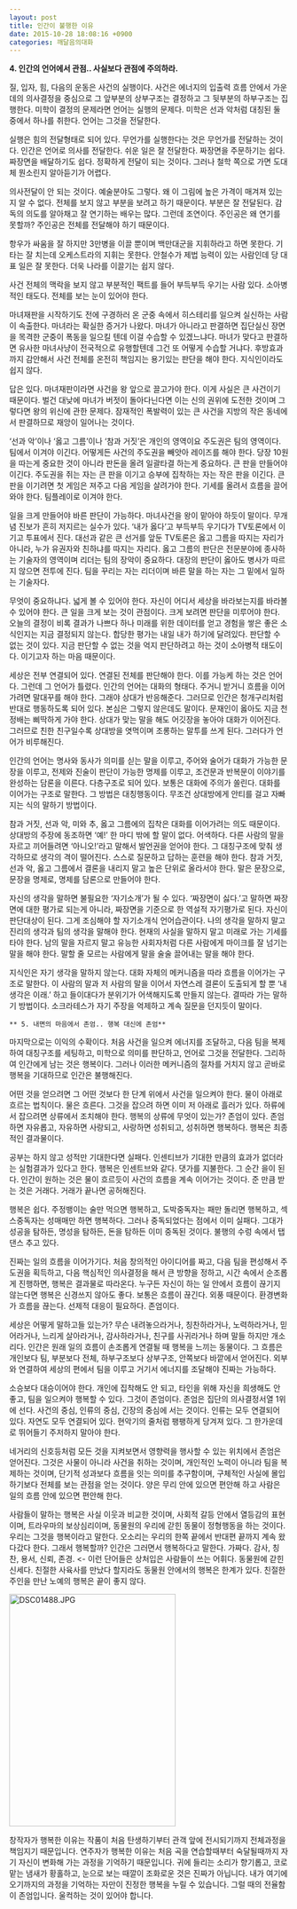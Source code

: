 ```yaml
---
layout: post
title: 인간이 불행한 이유
date: 2015-10-28 18:08:16 +0900
categories: 깨달음의대화
---
```

  



      
**4. 인간의 언어에서 관점.. 사실보다 관점에 주의하라.**

  


질, 입자, 힘, 다음의 운동은 사건의 실행이다. 사건은 에너지의 입출력 흐름 안에서 가운데의 의사결정을 중심으로 그 앞부분의 상부구조는 결정하고 그 뒷부분의 하부구조는 집행한다. 미학이 결정의 문제라면 언어는 실행의 문제다. 미학은 선과 악처럼 대칭된 둘 중에서 하나를 취한다. 언어는 그것을 전달한다. 

  


실행은 힘의 전달형태로 되어 있다. 무언가를 실행한다는 것은 무언가를 전달하는 것이다. 인간은 언어로 의사를 전달한다. 쉬운 일은 잘 전달한다. 짜장면을 주문하기는 쉽다. 짜장면을 배달하기도 쉽다. 정확하게 전달이 되는 것이다. 그러나 철학 쪽으로 가면 도대체 뭔소린지 알아듣기가 어렵다. 

  


의사전달이 안 되는 것이다. 예술분야도 그렇다. 왜 이 그림에 높은 가격이 매겨져 있는지 알 수 없다. 전체를 보지 않고 부분을 보려고 하기 때문이다. 부분은 잘 전달된다. 감독의 의도를 알아채고 잘 연기하는 배우는 많다. 그런데 조연이다. 주인공은 왜 연기를 못할까? 주인공은 전체를 전달해야 하기 때문이다. 

  


항우가 싸움을 잘 하지만 3만병을 이끌 뿐이며 백만대군을 지휘하라고 하면 못한다. 기타는 잘 치는데 오케스트라의 지휘는 못한다. 안철수가 제법 능력이 있는 사람인데 당 대표 일은 잘 못한다. 더욱 나라를 이끌기는 쉽지 않다. 

  


사건 전체의 맥락을 보지 않고 부분적인 팩트를 들어 부득부득 우기는 사람 있다. 소아병적인 태도다. 전체를 보는 눈이 있어야 한다. 

  


마녀재판을 시작하기도 전에 구경하러 온 군중 속에서 히스테리를 일으켜 실신하는 사람이 속출한다. 마녀라는 확실한 증거가 나왔다. 마녀가 아니라고 판결하면 집단실신 장면을 목격한 군중이 폭동을 일으킬 텐데 이걸 수습할 수 있겠느냐다. 마녀가 맞다고 판결하면 유사한 마녀사냥이 전국적으로 유행할텐데 그건 또 어떻게 수습할 거냐다. 후방효과까지 감안해서 사건 전체를 온전히 책임지는 용기있는 판단을 해야 한다. 지식인이라도 쉽지 않다.

  


답은 있다. 마녀재판이라면 사건을 왕 앞으로 끌고가야 한다. 이게 사실은 큰 사건이기 때문이다. 벌건 대낮에 마녀가 버젓이 돌아다닌다면 이는 신의 권위에 도전한 것이며 그렇다면 왕의 위신에 관한 문제다. 잠재적인 폭발력이 있는 큰 사건을 지방의 작은 동네에서 판결하므로 재앙이 일어나는 것이다. 

  


‘선과 악’이나 ‘옳고 그름’이나 ‘참과 거짓’은 개인의 영역이요 주도권은 팀의 영역이다. 팀에서 이겨야 이긴다. 어떻게든 사건의 주도권을 빼앗아 레이즈를 해야 한다. 당장 10원을 따는게 중요한 것이 아니라 판돈을 올려 일괄타결 하는게 중요하다. 큰 판을 만들어야 이긴다. 주도권을 쥐는 자는 큰 판을 이기고 승부에 집착하는 자는 작은 판을 이긴다. 큰 판을 이기려면 첫 게임은 져주고 다음 게임을 살려가야 한다. 기세를 올려서 흐름을 끌어와야 한다. 팀플레이로 이겨야 한다. 

  


일을 크게 만들어야 바른 판단이 가능하다. 마녀사건을 왕이 맡아야 하듯이 말이다. 무개념 진보가 흔히 저지르는 실수가 있다. ‘내가 옳다’고 부득부득 우기다가 TV토론에서 이기고 투표에서 진다. 대선과 같은 큰 선거를 앞둔 TV토론은 옳고 그름을 따지는 자리가 아니라, 누가 유권자와 친하냐를 따지는 자리다. 옳고 그름의 판단은 전문분야에 종사하는 기술자의 영역이며 리더는 팀의 장악이 중요하다. 대장의 판단이 옳아도 병사가 따르지 않으면 전투에 진다. 팀을 꾸리는 자는 리더이며 바른 말을 하는 자는 그 밑에서 일하는 기술자다.

  


무엇이 중요하냐다. 넓게 볼 수 있어야 한다. 자신이 어디서 세상을 바라보는지를 바라볼 수 있어야 한다. 큰 일을 크게 보는 것이 관점이다. 크게 보려면 판단을 미루어야 한다. 오늘의 결정이 비록 결과가 나쁘다 하나 미래를 위한 데이터를 얻고 경험을 쌓은 좋은 소식인지는 지금 결정되지 않는다. 합당한 평가는 내일 내가 하기에 달려있다. 판단할 수 없는 것이 있다. 지금 판단할 수 없는 것을 억지 판단하려고 하는 것이 소아병적 태도이다. 이기고자 하는 마음 때문이다. 

  


세상은 전부 연결되어 있다. 연결된 전체를 판단해야 한다. 이를 가능케 하는 것은 언어다. 그런데 그 언어가 틀렸다. 인간의 언어는 대화의 형태다. 주거니 받거니 흐름을 이어가려면 말대꾸를 해야 한다. 그래야 상대가 반응해준다. 그러므로 인간은 청개구리처럼 반대로 행동하도록 되어 있다. 본심은 그렇지 않은데도 말이다. 문재인이 옳아도 지금 천정배는 삐딱하게 가야 한다. 상대가 맞는 말을 해도 어깃장을 놓아야 대화가 이어진다. 그러므로 친한 친구일수록 상대방을 엿먹이며 조롱하는 말투를 쓰게 된다. 그러다가 언어가 비루해진다. 

  


인간의 언어는 명사와 동사가 의미를 싣는 말을 이루고, 주어와 술어가 대화가 가능한 문장을 이루고, 전제와 진술이 판단이 가능한 명제를 이루고, 조건문과 반복문이 이야기를 완성하는 담론을 이른다. 다층구조로 되어 있다. 보통은 대화에 주의가 쏠린다. 대화를 이어가는 구조로 말한다. 그 방법은 대칭행동이다. 무조건 상대방에게 안티를 걸고 자빠지는 식의 말하기 방법이다. 

  


참과 거짓, 선과 악, 미와 추, 옳고 그름에의 집착은 대화를 이어가려는 의도 때문이다. 상대방의 주장에 동조하면 ‘예!’ 한 마디 밖에 할 말이 없다. 어색하다. 다른 사람의 말을 자르고 끼어들려면 ‘아니오!’라고 말해서 발언권을 얻어야 한다. 그 대칭구조에 맞춰 생각하므로 생각의 격이 떨어진다. 스스로 질문하고 답하는 훈련을 해야 한다. 참과 거짓, 선과 악, 옳고 그름에서 결론을 내리지 말고 높은 단위로 올라서야 한다. 말은 문장으로, 문장을 명제로, 명제를 담론으로 만들어야 한다.

  


자신의 생각을 말하면 불필요한 ‘자기소개’가 될 수 있다. ‘짜장면이 싫다.’고 말하면 짜장면에 대한 평가로 되는게 아니라, 짜장면을 기준으로 한 역설적 자기평가로 된다. 자신이 판단대상이 된다. 그게 조심해야 할 자기소개식 언어습관이다. 나의 생각을 말하지 말고 진리의 생각과 팀의 생각을 말해야 한다. 현재의 사실을 말하지 말고 미래로 가는 기세를 타야 한다. 남의 말을 자르지 말고 유능한 사회자처럼 다른 사람에게 마이크를 잘 넘기는 말을 해야 한다. 말할 줄 모르는 사람에게 말을 술술 끌어내는 말을 해야 한다. 

  


지식인은 자기 생각을 말하지 않는다. 대화 자체의 메커니즘을 따라 흐름을 이어가는 구조로 말한다. 이 사람의 말과 저 사람의 말을 이어서 자연스레 결론이 도출되게 할 뿐 ‘내 생각은 이래.’ 하고 들이대다가 분위기가 어색해지도록 만들지 않는다. 결따라 가는 말하기 방법이다. 소크라테스가 자기 주장을 억제하고 계속 질문을 던지듯이 말이다.

  


  


 


    ** 5. 내면의 마음에서 존엄.. 행복 대신에 존엄**

  


마지막으로는 이익의 수확이다. 처음 사건을 일으켜 에너지를 조달하고, 다음 팀을 복제하여 대칭구조를 세팅하고, 미학으로 의미를 판단하고, 언어로 그것을 전달한다. 그리하여 인간에게 남는 것은 행복이다. 그러나 이러한 메커니즘의 절차를 거치지 않고 곧바로 행복을 기대하므로 인간은 불행해진다. 

  


어떤 것을 얻으려면 그 어떤 것보다 한 단계 위에서 사건을 일으켜야 한다. 물이 아래로 흐르는 법칙이다. 물은 흐른다. 그것을 잡으려 하면 이미 저 아래로 흘러가 있다. 하류에서 잡으려면 상류에서 조치해야 한다. 행복의 상류에 무엇이 있는가? 존엄이 있다. 존엄하면 자유롭고, 자유하면 사랑되고, 사랑하면 성취되고, 성취하면 행복하다. 행복은 최종적인 결과물이다.

  


공부는 하지 않고 성적만 기대한다면 실패다. 인센티브가 기대한 만큼의 효과가 없더라는 실험결과가 있다고 한다. 행복은 인센트브와 같다. 댓가를 지불한다. 그 순간 을이 된다. 인간이 원하는 것은 물이 흐르듯이 사건의 흐름을 계속 이어가는 것이다. 준 만큼 받는 것은 거래다. 거래가 끝나면 공허해진다. 

  


행복은 쉽다. 주정뱅이는 술만 먹으면 행복하고, 도박중독자는 패만 돌리면 행복하고, 섹스중독자는 성매매만 하면 행복하다. 그러나 중독되었다는 점에서 이미 실패다. 그대가 성공을 탐하든, 명성을 탐하든, 돈을 탐하든 이미 중독된 것이다. 불행의 수렁 속에서 탭댄스 추고 있다. 

  


진짜는 일의 흐름을 이어가기다. 처음 창의적인 아이디어를 짜고, 다음 팀을 편성해서 주도권을 획득하고, 다음 핵심적인 의사결정을 해서 큰 방향을 정하고, 시간 속에서 순조롭게 진행하면, 행복은 결과물로 따라온다. 누구든 자신이 하는 일 안에서 흐름이 끊기지 않는다면 행복은 신경쓰지 않아도 좋다. 보통은 흐름이 끊긴다. 외풍 때문이다. 환경변화가 흐름을 끊는다. 선제적 대응이 필요하다. 존엄이다.

  


세상은 어떻게 말하고들 있는가? 무슨 내려놓으라거나, 칭찬하라거나, 노력하라거나, 믿어라거나, 느리게 살아라거나, 감사하라거나, 친구를 사귀라거나 하며 말들 하지만 개소리다. 인간은 원래 일의 흐름이 손조롭게 연결될 때 행복을 느끼는 동물이다. 그 흐름은 개인보다 팀, 부분보다 전체, 하부구조보다 상부구조, 안쪽보다 바깥에서 얻어진다. 외부와 연결하여 세상의 편에서 팀을 이루고 거기서 에너지를 조달해야 진짜는 가능하다.

  


소승보다 대승이어야 한다. 개인에 집착해도 안 되고, 타인을 위해 자신을 희생해도 안 좋고, 팀을 일으켜야 행복할 수 있다. 그것이 존엄이다. 존엄은 집단의 의사결정서열 1위에 선다. 사건의 중심, 인류의 중심, 긴장의 중심에 서는 것이다. 인류는 모두 연결되어 있다. 자연도 모두 연결되어 있다. 현악기의 줄처럼 팽팽하게 당겨져 있다. 그 한가운데로 뛰어들기 주저하지 말아야 한다. 

  


네거리의 신호등처럼 모든 것을 지켜보면서 영향력을 행사할 수 있는 위치에서 존엄은 얻어진다. 그것은 사물이 아니라 사건을 취하는 것이며, 개인적인 노력이 아니라 팀을 복제하는 것이며, 단기적 성과보다 흐름을 잇는 의미를 추구함이며, 구체적인 사실에 몰입하기보다 전체를 보는 관점을 얻는 것이다. 양은 무리 안에 있으면 편안해 하고 사람은 일의 흐름 안에 있으면 편안해 한다. 

  


사람들이 말하는 행복은 사실 이웃과 비교한 것이며, 사회적 갈등 안에서 열등감의 표현이며, 트라우마의 보상심리이며, 동물원의 우리에 갇힌 동물이 정형행동을 하는 것이다. 우리는 그것을 행복이라고 말한다. 오소리는 우리의 한쪽 끝에서 반대편 끝까지 계속 왔다갔다 한다. 그래서 행복할까? 인간은 그러면서 행복하다고 말한다. 가짜다. 감사, 칭찬, 용서, 신뢰, 존경. <- 이런 단어들은 상처입은 사람들이 쓰는 어휘다. 동물원에 갇힌 신세다. 친절한 사육사를 만났다 할지라도 동물원 안에서의 행복은 한계가 있다. 친절한 주인을 만난 노예의 행복은 끝이 좋지 않다. 

  


  



<img src="assets/attach/images/198/809/633/DSC01488.JPG" alt="DSC01488.JPG" width="300" height="419" />   


  


창작자가 행복한 이유는 작품이 처음 탄생하기부터 관객 앞에 전시되기까지 전체과정을 책임지기 때문입니다. 연주자가 행복한 이유는 처음 곡을 연습할때부터 숙달될때까지 자기 자신이 변화해 가는 과정을 기억하기 때문입니다. 귀에 들리는 소리가 향기롭고, 코로 맡는 냄새가 황홀하고, 눈으로 보는 때깔이 조화로운 것은 진짜가 아닙니다. 내가 여기에 오기까지의 과정을 기억하는 자만이 진정한 행복을 누릴 수 있습니다. 그럴 때의 전율함이 존엄입니다. 울컥하는 것이 있어야 합니다.
